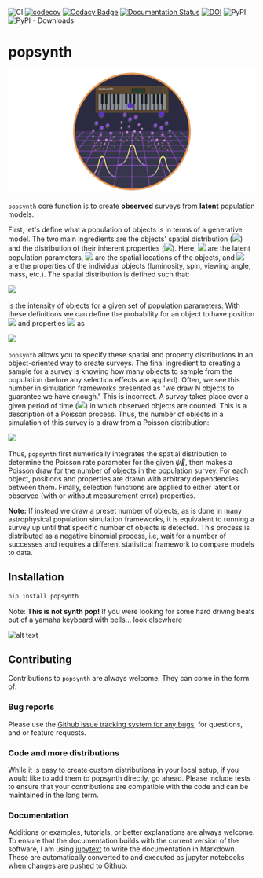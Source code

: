 
![CI](https://github.com/grburgess/popsynth/workflows/CI/badge.svg?branch=master)
[![codecov](https://codecov.io/gh/grburgess/popsynth/branch/master/graph/badge.svg)](https://codecov.io/gh/grburgess/popsynth)
[![Codacy Badge](https://api.codacy.com/project/badge/Grade/5d02c9e6f5c540989a615eb1575863e3)](https://app.codacy.com/gh/grburgess/popsynth?utm_source=github.com&utm_medium=referral&utm_content=grburgess/popsynth&utm_campaign=Badge_Grade_Settings)
[![Documentation Status](https://readthedocs.org/projects/popsynth/badge/?version=latest)](https://popsynth.readthedocs.io/en/latest/?badge=latest)
[![DOI](https://zenodo.org/badge/DOI/10.5281/zenodo.5109583.svg)](https://doi.org/10.5281/zenodo.5109583)
![PyPI](https://img.shields.io/pypi/v/popsynth)
![PyPI - Downloads](https://img.shields.io/pypi/dm/popsynth)
# popsynth

![alt text](https://raw.githubusercontent.com/grburgess/popsynth/master/external/logo.png)

`popsynth` core function is to create **observed** surveys from **latent** population models. 

First, let's define what a population of objects is in terms of a
generative model. The two main ingredients are the objects' spatial
distribution (<img src="https://render.githubusercontent.com/render/math?math=\lambda(\vec{r},\vec{\psi})">) and the distribution of
their inherent properties (<img src="https://render.githubusercontent.com/render/math?math=\pi(\vec{\phi} | \vec{\psi})">). Here,
<img src="https://render.githubusercontent.com/render/math?math=\vec{\psi}"> are the latent population parameters, <img src="https://render.githubusercontent.com/render/math?math=\vec{r}"> are the
spatial locations of the objects, and <img src="https://render.githubusercontent.com/render/math?math=\vec{\phi}"> are the properties
of the individual objects (luminosity, spin, viewing angle, mass,
etc.). The spatial distribution is defined such that:

<img src="https://render.githubusercontent.com/render/math?math=\frac{d \Lambda}{dt}(\vec{\psi}) = \int d r \frac{dV}{dr} \lambda(\vec{r}, \vec{\psi}))">

is the intensity of objects for a given set of population
parameters. With these definitions we can define the probability for
an object to have position <img src="https://render.githubusercontent.com/render/math?math=\vec{r}"> and properties <img src="https://render.githubusercontent.com/render/math?math=\vec{\phi}"> as

<img src="https://render.githubusercontent.com/render/math?math=\pi(\vec{r}, \vec{\phi} | \vec{\psi}) = \frac{\lambda(\vec{r}, \vec{\psi})  \pi(\vec{\phi} | \vec{\psi})}{ \int d r \frac{dV}{dr} \lambda(\vec{r}, \vec{\psi})}">

`popsynth` allows you to specify these spatial and property
distributions in an object-oriented way to create surveys. The final
ingredient to creating a sample for a survey is knowing how many
objects to sample from the population (before any selection effects
are applied). Often, we see this number in simulation frameworks
presented as "we draw N objects to guarantee we have enough." This is
incorrect. A survey takes place over a given period of time (<img src="https://render.githubusercontent.com/render/math?math=\Delta t">) in which observed objects are counted. This is a description of a
Poisson process. Thus, the number of objects in a simulation of this
survey is a draw from a Poisson distribution:

<img src="https://render.githubusercontent.com/render/math?math=N \sim Poisson \left( \Delta t \frac{d\Lambda}{dt} \right)">

Thus, ```popsynth``` first numerically integrates the spatial
distribution to determine the Poisson rate parameter for the given
$\vec{\psi}$, then makes a Poisson draw for the number of objects in
the population survey. For each object, positions and properties are
drawn with arbitrary dependencies between them. Finally, selection
functions are applied to either latent or observed (with or without
measurement error) properties.


**Note:** If instead we draw a preset number of objects, as is done in
many astrophysical population simulation frameworks, it is equivalent
to running a survey up until that specific number of objects is
detected. This process is distributed as a negative binomial process,
i.e, wait for a number of successes and requires a different
statistical framework to compare models to data.


## Installation
```bash
pip install popsynth
```


Note: **This is not synth pop!** If you were looking for some hard driving beats out of a yamaha keyboard with bells... look elsewhere

![alt text](https://raw.githubusercontent.com/grburgess/popsynth/master/external/pop.gif)


## Contributing

Contributions to ```popsynth``` are always welcome. They can come in the form of:

### Bug reports

Please use the [Github issue tracking system for any
bugs](https://github.com/grburgess/popsynth/issues), for questions,
and or feature requests.

### Code and more distributions

While it is easy to create custom distributions in your local setup,
if you would like to add them to popsynth directly, go ahead. Please
include tests to ensure that your contributions are compatible with
the code and can be maintained in the long term.

### Documentation

Additions or examples, tutorials, or better explanations are always
welcome. To ensure that the documentation builds with the current
version of the software, I am using
[jupytext](https://jupytext.readthedocs.io/en/latest/) to write the
documentation in Markdown. These are automatically converted to and
executed as jupyter notebooks when changes are pushed to Github.


